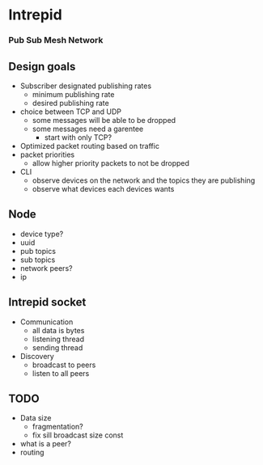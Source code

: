 # Intrepid 
### Pub Sub Mesh Network

## Design goals

  - Subscriber designated publishing rates
    - minimum publishing rate
    - desired publishing rate
  - choice between TCP and UDP
    - some messages will be able to be dropped
    - some messages need a garentee 
      - start with only TCP?
  - Optimized packet routing based on traffic
  - packet priorities
    - allow higher priority packets to not be dropped
  - CLI
    - observe devices on the network and the topics they are publishing
    - observe what devices each devices wants


## Node 
  - device type?
  - uuid
  - pub topics
  - sub topics
  - network peers?
  - ip 

## Intrepid socket
  - Communication
    - all data is bytes
    - listening thread
    - sending thread
  - Discovery 
    - broadcast to peers
    - listen to all peers

## TODO
  - Data size
    - fragmentation?
    - fix sill broadcast size const
  - what is a peer?
  - routing
